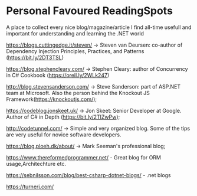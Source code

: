 # Personal Favoured ReadingSpots
A place to collect every nice blog/magazine/article I find all-time usefull and important for understanding and learning the .NET world



https://blogs.cuttingedge.it/steven/  -> Steven van Deursen: co-author of Dependency Injection Principles, Practices, and Patterns (https://bit.ly/2DT3TSL)

https://blog.stephencleary.com/   -> Stephen Cleary: author of Concurrency in C# Cookbook
 (https://oreil.ly/2WLk247)

http://blog.stevensanderson.com/ -> Steve Sanderson: part of ASP.NET team at Microsoft. Also the person behind the Knockout JS Framework(https://knockoutjs.com/);

https://codeblog.jonskeet.uk/ -> Jon Skeet: Senior Developer at Google. Author of C# in Depth (https://bit.ly/2TIZwPw);

http://codetunnel.com/ -> Simple and very organized blog. Some of the tips are very useful for novice software developers.

https://blog.ploeh.dk/about/ -> Mark Seeman's professional blog;


https://www.thereformedprogrammer.net/ - Great blog for ORM usage,Architechture etc.

https://sebnilsson.com/blog/best-csharp-dotnet-blogs/ - .net blogs 

https://turnerj.com/ 
